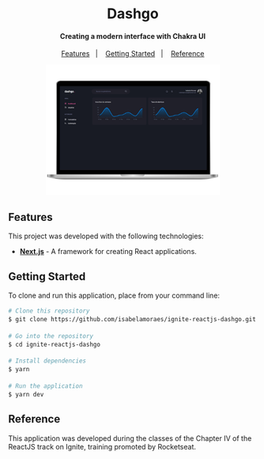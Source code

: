 <h1 align="center">
  Dashgo
</h1>

<h4 align="center">
  Creating a modern interface with Chakra UI
</h4>

<p align="center">
  <a href="#features">Features</a>&nbsp;&nbsp;&nbsp;|&nbsp;&nbsp;&nbsp;
  <a href="#getting-started">Getting Started</a>&nbsp;&nbsp;&nbsp;|&nbsp;&nbsp;&nbsp;
  <a href="#reference">Reference</a>
</p>

<p align="center">
  <img alt="Application Demo" src="https://github.com/isabelamoraes/ignite-reactjs-dashgo/blob/main/demo/web.jpg?raw=true" width="70%">
</p>

## Features

This project was developed with the following technologies:

- **[Next.js](https://nextjs.org/)** - A framework for creating React applications.

## Getting Started

To clone and run this application, place from your command line:

```bash
# Clone this repository
$ git clone https://github.com/isabelamoraes/ignite-reactjs-dashgo.git

# Go into the repository
$ cd ignite-reactjs-dashgo

# Install dependencies
$ yarn

# Run the application
$ yarn dev

```

## Reference

This application was developed during the classes of the Chapter IV of the ReactJS track on Ignite, training promoted by Rocketseat.
